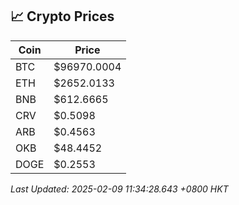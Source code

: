 ## 📈 Crypto Prices

| Coin | Price |
| ---- | ----- |
| BTC | $96970.0004 |
| ETH | $2652.0133 |
| BNB | $612.6665 |
| CRV | $0.5098 |
| ARB | $0.4563 |
| OKB | $48.4452 |
| DOGE | $0.2553 |

_Last Updated: 2025-02-09 11:34:28.643 +0800 HKT_
